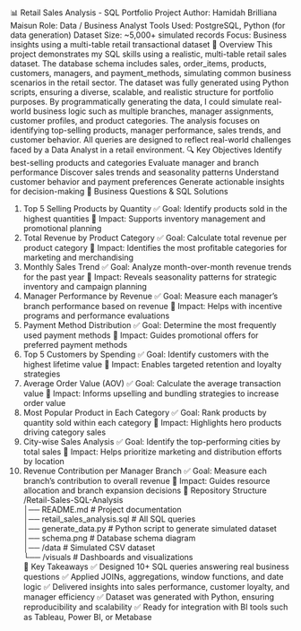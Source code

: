 📊 Retail Sales Analysis - SQL Portfolio Project
Author: Hamidah Brilliana Maisun
Role: Data / Business Analyst
Tools Used: PostgreSQL, Python (for data generation)
Dataset Size: ~5,000+ simulated records
Focus: Business insights using a multi-table retail transactional dataset
📌 Overview
This project demonstrates my SQL skills using a realistic, multi-table retail sales dataset. The database schema includes sales, order_items, products, customers, managers, and payment_methods, simulating common business scenarios in the retail sector.
The dataset was fully generated using Python scripts, ensuring a diverse, scalable, and realistic structure for portfolio purposes. By programmatically generating the data, I could simulate real-world business logic such as multiple branches, manager assignments, customer profiles, and product categories.
The analysis focuses on identifying top-selling products, manager performance, sales trends, and customer behavior. All queries are designed to reflect real-world challenges faced by a Data Analyst in a retail environment.
🔍 Key Objectives
Identify best-selling products and categories
Evaluate manager and branch performance
Discover sales trends and seasonality patterns
Understand customer behavior and payment preferences
Generate actionable insights for decision-making
🧠 Business Questions & SQL Solutions
1. Top 5 Selling Products by Quantity
✅ Goal: Identify products sold in the highest quantities
🧩 Impact: Supports inventory management and promotional planning
2. Total Revenue by Product Category
✅ Goal: Calculate total revenue per product category
🧩 Impact: Identifies the most profitable categories for marketing and merchandising
3. Monthly Sales Trend
✅ Goal: Analyze month-over-month revenue trends for the past year
🧩 Impact: Reveals seasonality patterns for strategic inventory and campaign planning
4. Manager Performance by Revenue
✅ Goal: Measure each manager’s branch performance based on revenue
🧩 Impact: Helps with incentive programs and performance evaluations
5. Payment Method Distribution
✅ Goal: Determine the most frequently used payment methods
🧩 Impact: Guides promotional offers for preferred payment methods
6. Top 5 Customers by Spending
✅ Goal: Identify customers with the highest lifetime value
🧩 Impact: Enables targeted retention and loyalty strategies
7. Average Order Value (AOV)
✅ Goal: Calculate the average transaction value
🧩 Impact: Informs upselling and bundling strategies to increase order value
8. Most Popular Product in Each Category
✅ Goal: Rank products by quantity sold within each category
🧩 Impact: Highlights hero products driving category sales
9. City-wise Sales Analysis
✅ Goal: Identify the top-performing cities by total sales
🧩 Impact: Helps prioritize marketing and distribution efforts by location
10. Revenue Contribution per Manager Branch
✅ Goal: Measure each branch’s contribution to overall revenue
🧩 Impact: Guides resource allocation and branch expansion decisions
📂 Repository Structure
/Retail-Sales-SQL-Analysis  
│── README.md                # Project documentation  
│── retail_sales_analysis.sql # All SQL queries  
│── generate_data.py          # Python script to generate simulated dataset  
│── schema.png                # Database schema diagram  
│── /data                     # Simulated CSV dataset  
└── /visuals                  # Dashboards and visualizations  
📣 Key Takeaways
✅ Designed 10+ SQL queries answering real business questions
✅ Applied JOINs, aggregations, window functions, and date logic
✅ Delivered insights into sales performance, customer loyalty, and manager efficiency
✅ Dataset was generated with Python, ensuring reproducibility and scalability
✅ Ready for integration with BI tools such as Tableau, Power BI, or Metabase
